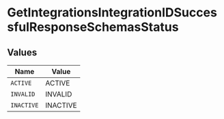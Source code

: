 # GetIntegrationsIntegrationIDSuccessfulResponseSchemasStatus


## Values

| Name       | Value      |
| ---------- | ---------- |
| `ACTIVE`   | ACTIVE     |
| `INVALID`  | INVALID    |
| `INACTIVE` | INACTIVE   |
